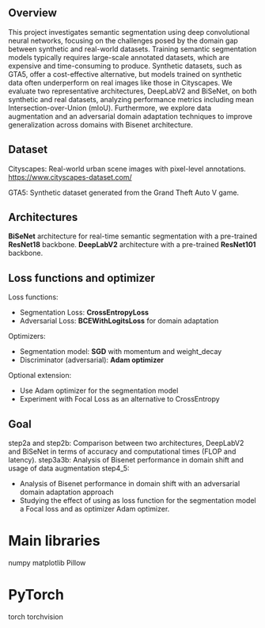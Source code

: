 ## Overview
This project investigates semantic segmentation using deep convolutional neural networks, focusing on the challenges posed
by the domain gap between synthetic and real-world datasets.
Training semantic segmentation models typically requires large-scale annotated datasets, which are expensive 
and time-consuming to produce. Synthetic datasets, such as GTA5, offer a cost-effective alternative,
but models trained on synthetic data often underperform on real images like those in Cityscapes.
We evaluate two representative architectures, DeepLabV2 and BiSeNet, on both synthetic and real datasets, 
analyzing performance metrics including mean Intersection-over-Union (mIoU). Furthermore, we explore data augmentation and 
an adversarial domain adaptation techniques to improve generalization across domains with Bisenet architecture.

## Dataset
Cityscapes: Real-world urban scene images with pixel-level annotations.
https://www.cityscapes-dataset.com/

GTA5: Synthetic dataset generated from the Grand Theft Auto V game.

## Architectures
**BiSeNet** architecture for real-time semantic segmentation with a pre-trained **ResNet18** backbone.
**DeepLabV2**  architecture with a pre-trained **ResNet101** backbone.

## Loss functions and optimizer
Loss functions:
- Segmentation Loss: **CrossEntropyLoss** 
- Adversarial Loss: **BCEWithLogitsLoss** for domain adaptation

Optimizers:
- Segmentation model: **SGD** with momentum and weight_decay
- Discriminator (adversarial): **Adam optimizer** 

Optional extension:
- Use Adam optimizer for the segmentation model 
- Experiment with Focal Loss as an alternative to CrossEntropy

## Goal
step2a and step2b: Comparison between two architectures, DeepLabV2 and BiSeNet in terms of accuracy and computational times (FLOP and latency).
step3a3b: Analysis of Bisenet performance in domain shift and usage of data augmentation
step4_5:  
- Analysis of Bisenet performance in domain shift with an adversarial domain adaptation approach
- Studying the effect of using as loss function for the segmentation model a Focal loss and as optimizer Adam optimizer.

# Main libraries
numpy
matplotlib
Pillow
# PyTorch
torch
torchvision

